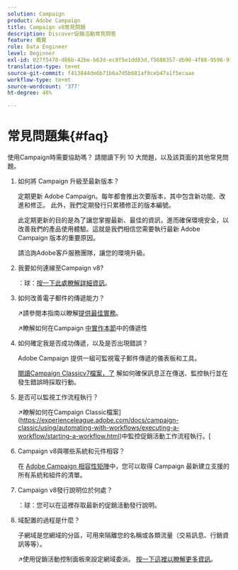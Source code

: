 ```yaml
---
solution: Campaign
product: Adobe Campaign
title: Campaign v8常見問題
description: Discover促銷活動常見問答
feature: 概覽
role: Data Engineer
level: Beginner
exl-id: 027f5478-d86b-42be-b63d-ec8f5e1dd83d,f5688357-db90-4f88-9596-91e9d0a20d75
translation-type: tm+mt
source-git-commit: f413844de6b71b6a7d5b681af9ceb47a1f5ecaae
workflow-type: tm+mt
source-wordcount: '377'
ht-degree: 46%

---
```


# 常見問題集{#faq}

使用Campaign時需要協助嗎？ 請閱讀下列 10 大問題，以及該頁面的其他常見問題。

1. 如何將 Campaign 升級至最新版本？

   定期更新 Adobe Campaign。每年都會推出次要版本，其中包含新功能、改進和修正。 此外，我們定期發行只累積修正的版本編號。

   此定期更新的目的是為了讓您掌握最新、最佳的資訊，進而確保環境安全，以改善我們的產品使用體驗。這就是我們相信您需要執行最新 Adobe Campaign 版本的重要原因。

   請洽詢Adobe客戶服務團隊，讓您的環境升級。

1. 我要如何連線至Campaign v8?

   ：球：[按一下此處瞭解詳細資訊](connect.md)。

1. 如何改善電子郵件的傳遞能力？

   :arrow_upper_right:請參閱本指南以瞭解[提供最佳實務](https://experienceleague.adobe.com/docs/deliverability-learn/deliverability-best-practice-guide/introduction.html?lang=zh-Hant)。

   :arrow_upper_right:瞭解如何在Campaign [中實作本節](https://experienceleague.adobe.com/docs/deliverability-learn/deliverability-best-practice-guide/additional-resources/general-resources.html)中的傳遞性

1. 如何確定我是否成功傳遞，以及是否出現錯誤？

   Adobe Campaign 提供一組可監視電子郵件傳遞的儀表板和工具。

   [閱讀Campaign Classicv7檔案，了](https://experienceleague.adobe.com/docs/campaign-classic/using/sending-messages/monitoring-deliveries/about-delivery-monitoring.html) 解如何確保訊息正在傳送、監控執行並在發生錯誤時採取行動。

1. 是否可以監視工作流程執行？

   :arrow_upper_right:瞭解如何在Campaign Classic檔案](https://experienceleague.adobe.com/docs/campaign-classic/using/automating-with-workflows/executing-a-workflow/starting-a-workflow.html)中監控促銷活動工作流程執行。[

1. Campaign v8與哪些系統和元件相容？

   在 [Adobe Campaign 相容性矩陣](compatibility-matrix.md)中，您可以取得 Campaign 最新建立支援的所有系統和組件的清單。

1. Campaign v8發行說明位於何處？

   ：球：您可以在這裡存取最新的促銷活動發行說明。

1. 域配置的過程是什麼？

   子網域是您網域的分區，可用來隔離您的名稱或各類流量（交易訊息、行銷資訊等等）。

   :arrow_upper_right:使用促銷活動控制面板來設定網域委派。 [按一下這裡以瞭解更多資訊](https://experienceleague.adobe.com/docs/control-panel/using/subdomains-and-certificates/subdomains-branding.html)。
